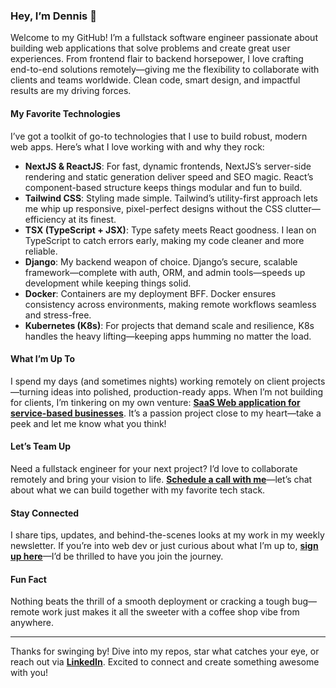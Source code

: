 ### Hey, I’m Dennis 👋

Welcome to my GitHub! I’m a fullstack software engineer passionate about building web applications that solve problems and create great user experiences. From frontend flair to backend horsepower, I love crafting end-to-end solutions remotely—giving me the flexibility to collaborate with clients and teams worldwide. Clean code, smart design, and impactful results are my driving forces.

#### My Favorite Technologies
I’ve got a toolkit of go-to technologies that I use to build robust, modern web apps. Here’s what I love working with and why they rock:

- **NextJS & ReactJS**: For fast, dynamic frontends, NextJS’s server-side rendering and static generation deliver speed and SEO magic. React’s component-based structure keeps things modular and fun to build.
- **Tailwind CSS**: Styling made simple. Tailwind’s utility-first approach lets me whip up responsive, pixel-perfect designs without the CSS clutter—efficiency at its finest.
- **TSX (TypeScript + JSX)**: Type safety meets React goodness. I lean on TypeScript to catch errors early, making my code cleaner and more reliable.
- **Django**: My backend weapon of choice. Django’s secure, scalable framework—complete with auth, ORM, and admin tools—speeds up development while keeping things solid.
- **Docker**: Containers are my deployment BFF. Docker ensures consistency across environments, making remote workflows seamless and stress-free.
- **Kubernetes (K8s)**: For projects that demand scale and resilience, K8s handles the heavy lifting—keeping apps humming no matter the load.

#### What I’m Up To
I spend my days (and sometimes nights) working remotely on client projects—turning ideas into polished, production-ready apps. When I’m not building for clients, I’m tinkering on my own venture: **[SaaS Web application for service-based businesses](https://vivasaas.netlify.app/)**. It’s a passion project close to my heart—take a peek and let me know what you think!

#### Let’s Team Up
Need a fullstack engineer for your next project? I’d love to collaborate remotely and bring your vision to life. **[Schedule a call with me](https://dennismbugua.co.ke/me#contact-section)**—let’s chat about what we can build together with my favorite tech stack.

#### Stay Connected
I share tips, updates, and behind-the-scenes looks at my work in my weekly newsletter. If you’re into web dev or just curious about what I’m up to, **[sign up here](https://dmbugua.substack.com/)**—I’d be thrilled to have you join the journey.

#### Fun Fact
Nothing beats the thrill of a smooth deployment or cracking a tough bug—remote work just makes it all the sweeter with a coffee shop vibe from anywhere.

---

Thanks for swinging by! Dive into my repos, star what catches your eye, or reach out via **[LinkedIn](https://www.linkedin.com/in/dennismbugua/)**. Excited to connect and create something awesome with you!
